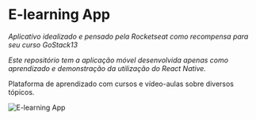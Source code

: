 # E-learning App

*Aplicativo idealizado e pensado pela Rocketseat como recompensa para seu curso GoStack13*

*Este repositório tem a aplicação móvel desenvolvida apenas como aprendizado e demonstração da utilização do React Native.*

Plataforma de aprendizado com cursos e vídeo-aulas sobre diversos tópicos.

![E-learning App](https://media.giphy.com/media/7NiPVn0qE7raJ0Em1w/giphy.gif)
